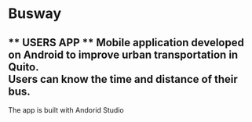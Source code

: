 # Busway
** USERS APP **
Mobile application developed on Android to improve urban transportation in Quito.<br>
Users can know the time and distance of their bus.
 --------------------------------------------------------------
The app is built with Andorid Studio
